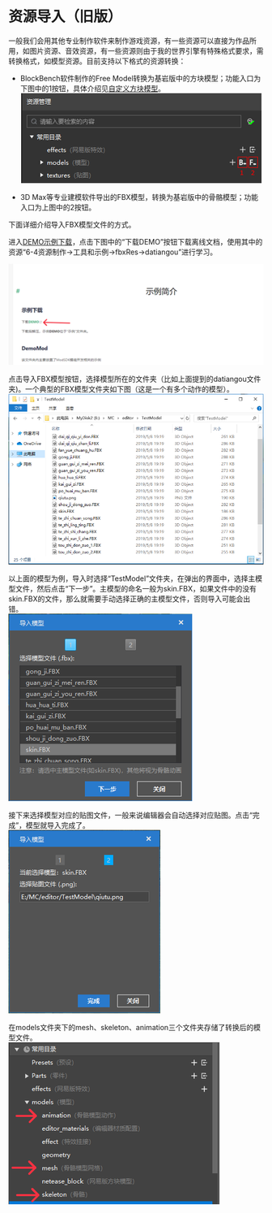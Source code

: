 # 资源导入（旧版）

一般我们会用其他专业制作软件来制作游戏资源，有一些资源可以直接为作品所用，如图片资源、音效资源，有一些资源则由于我的世界引擎有特殊格式要求，需转换格式，如模型资源。目前支持以下格式的资源转换：

- BlockBench软件制作的Free Model转换为基岩版中的方块模型；功能入口为下图中的1按钮，具体介绍见[自定义方块模型](../20-玩法开发/15-自定义游戏内容/2-自定义方块/5-自定义方块模型.md)。  
  ![img](./images/level_image006n.png)

- 3D Max等专业建模软件导出的FBX模型，转换为基岩版中的骨骼模型；功能入口为上图中的2按钮。

下面详细介绍导入FBX模型文件的方式。

进入[DEMO示例下载](../20-玩法开发/13-模组SDK编程/60-Demo示例.md)，点击下图中的“下载DEMO”按钮下载离线文档，使用其中的资源“6-4资源制作->工具和示例->fbxRes->datiangou”进行学习。  

![img](./images/level_image005n.png)

点击导入FBX模型按钮，选择模型所在的文件夹（比如上面提到的datiangou文件夹)。一个典型的FBX模型文件夹如下图（这是一个有多个动作的模型）。  
<img src="./images/level_image025.png" alt="img" style="zoom:67%;" />

以上面的模型为例，导入时选择“TestModel”文件夹，在弹出的界面中，选择主模型文件，然后点击“下一步”。主模型的命名一般为skin.FBX，如果文件中的没有skin.FBX的文件，那么就需要手动选择正确的主模型文件，否则导入可能会出错。  
![img](./images/level_image026.png)

接下来选择模型对应的贴图文件，一般来说编辑器会自动选择对应贴图。点击“完成”，模型就导入完成了。  
![img](./images/level_image027.png)

在models文件夹下的mesh、skeleton、animation三个文件夹存储了转换后的模型文件。  
![img](./images/level_image007n.png)